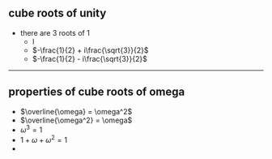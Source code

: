 ## cube roots of unity
- there are 3 roots of 1
	- l
	- $-\frac{1}{2} + i\frac{\sqrt{3}}{2}$
	- $-\frac{1}{2} - i\frac{\sqrt{3}}{2}$
---
## properties of cube roots of omega
- $\overline{\omega} = \omega^2$
- $\overline{\omega^2} = \omega$
- $\omega^3=1$
- $1+\omega +\omega^2 = 1$
- 